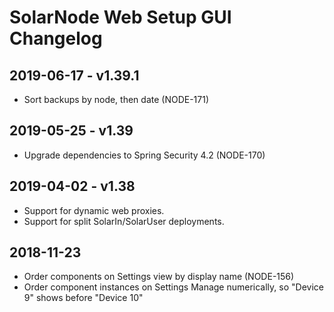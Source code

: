 # SolarNode Web Setup GUI Changelog

## 2019-06-17 - v1.39.1

 * Sort backups by node, then date (NODE-171)

## 2019-05-25 - v1.39

 * Upgrade dependencies to Spring Security 4.2 (NODE-170)

## 2019-04-02 - v1.38

 * Support for dynamic web proxies.
 * Support for split SolarIn/SolarUser deployments.

## 2018-11-23

 * Order components on Settings view by display name (NODE-156)
 * Order component instances on Settings Manage numerically, so "Device 9"
   shows before "Device 10"
